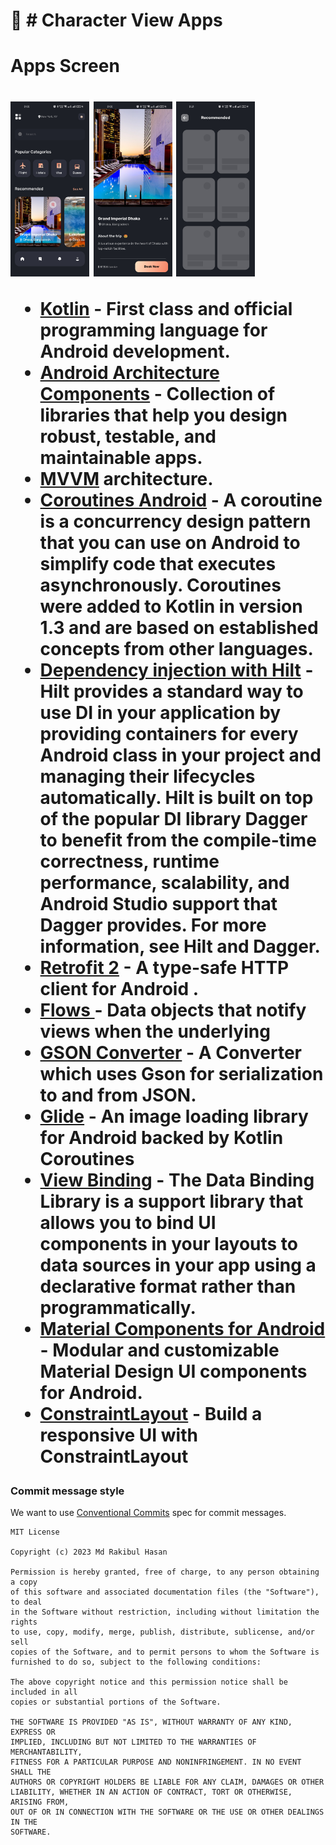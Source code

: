 # 🔖 # Character View Apps
<h1>Apps Screen<h1>

 <img src="https://github.com/rakibcse99/Interview-Project/blob/master/app/src/main/res/drawable/image1.png?raw=true" width="25%"/>
 <img src="https://github.com/rakibcse99/Interview-Project/blob/master/app/src/main/res/drawable/image2.png?raw=true" width="25%"/>
 <img src="https://github.com/rakibcse99/Interview-Project/blob/master/app/src/main/res/drawable/image4.png?raw=true" width="25%"/>



- [Kotlin](https://kotlinlang.org/) - First class and official programming language for Android
  development.
- [Android Architecture Components](https://developer.android.com/topic/libraries/architecture) - Collection of libraries that help you design robust, testable, and maintainable apps.
-  [MVVM](https://developer.android.com/jetpack/docs/guide#recommended-app-arch) architecture.
- [Coroutines Android](https://developer.android.com/kotlin/coroutines) - A coroutine is a concurrency design pattern that you can use on Android to simplify code that executes asynchronously. Coroutines were added to Kotlin in version 1.3 and are based on established concepts from other languages.
- [Dependency injection with Hilt](https://developer.android.com/training/dependency-injection/hilt-android) - Hilt provides a standard way to use DI in your application by providing containers for every Android class in your project and managing their lifecycles automatically. Hilt is built on top of the popular DI library Dagger to benefit from the compile-time correctness, runtime performance, scalability, and Android Studio support that Dagger provides. For more information, see Hilt and Dagger.
- [Retrofit 2](https://square.github.io/retrofit/) - A type-safe HTTP client for Android .
- [Flows ](https://developer.android.com/kotlin/flow) - Data objects that notify views when the underlying
- [GSON Converter](https://github.com/square/retrofit/tree/master/retrofit-converters/gson) - A Converter which uses Gson for serialization to and from JSON.
- [Glide](https://mvnrepository.com/artifact/com.github.bumptech.glide/glide/4.12.0) - An image loading library for Android backed by Kotlin Coroutines
- [View Binding](https://developer.android.com/topic/libraries/view-binding) - The Data Binding Library is a support library that allows you to bind UI components in your layouts to data sources in your app using a declarative format rather than programmatically.
- [Material Components for Android](https://github.com/material-components/material-components-android) - Modular and customizable Material Design UI components for Android.
- [ConstraintLayout](https://developer.android.com/develop/ui/views/layout/constraint-layout) - Build a responsive UI with ConstraintLayout

### Commit message style

We want to use [Conventional Commits](https://www.conventionalcommits.org) spec for commit messages.


```
MIT License

Copyright (c) 2023 Md Rakibul Hasan

Permission is hereby granted, free of charge, to any person obtaining a copy
of this software and associated documentation files (the "Software"), to deal
in the Software without restriction, including without limitation the rights
to use, copy, modify, merge, publish, distribute, sublicense, and/or sell
copies of the Software, and to permit persons to whom the Software is
furnished to do so, subject to the following conditions:

The above copyright notice and this permission notice shall be included in all
copies or substantial portions of the Software.

THE SOFTWARE IS PROVIDED "AS IS", WITHOUT WARRANTY OF ANY KIND, EXPRESS OR
IMPLIED, INCLUDING BUT NOT LIMITED TO THE WARRANTIES OF MERCHANTABILITY,
FITNESS FOR A PARTICULAR PURPOSE AND NONINFRINGEMENT. IN NO EVENT SHALL THE
AUTHORS OR COPYRIGHT HOLDERS BE LIABLE FOR ANY CLAIM, DAMAGES OR OTHER
LIABILITY, WHETHER IN AN ACTION OF CONTRACT, TORT OR OTHERWISE, ARISING FROM,
OUT OF OR IN CONNECTION WITH THE SOFTWARE OR THE USE OR OTHER DEALINGS IN THE
SOFTWARE.
```

